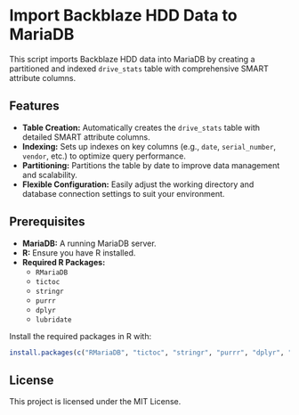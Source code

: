 # Import Backblaze HDD Data to MariaDB

This script imports Backblaze HDD data into MariaDB by creating a partitioned and indexed `drive_stats` table with comprehensive SMART attribute columns.

## Features

- **Table Creation:** Automatically creates the `drive_stats` table with detailed SMART attribute columns.
- **Indexing:** Sets up indexes on key columns (e.g., `date`, `serial_number`, `vendor`, etc.) to optimize query performance.
- **Partitioning:** Partitions the table by date to improve data management and scalability.
- **Flexible Configuration:** Easily adjust the working directory and database connection settings to suit your environment.

## Prerequisites

- **MariaDB:** A running MariaDB server.
- **R:** Ensure you have R installed.
- **Required R Packages:**
  - `RMariaDB`
  - `tictoc`
  - `stringr`
  - `purrr`
  - `dplyr`
  - `lubridate`

Install the required packages in R with:

```r
install.packages(c("RMariaDB", "tictoc", "stringr", "purrr", "dplyr", "lubridate"))
```

## License

This project is licensed under the MIT License.
